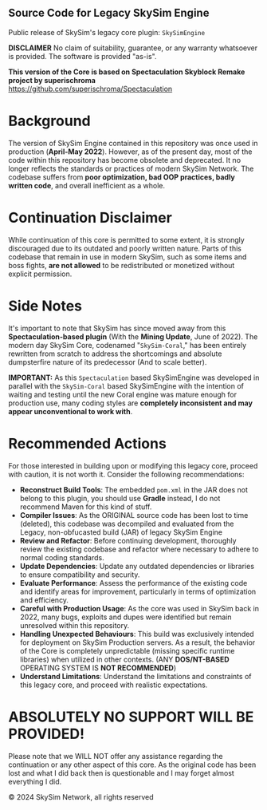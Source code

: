 ## Source Code for Legacy SkySim Engine
Public release of SkySim's legacy core plugin: `SkySimEngine`

**DISCLAIMER** No claim of suitability, guarantee, or any warranty whatsoever is provided. The software is provided "as-is".

**This version of the Core is based on Spectaculation Skyblock Remake project by superischroma** https://github.com/superischroma/Spectaculation

# Background
The version of SkySim Engine contained in this repository was once used in production (**April-May 2022**). However, as of the present day, most of the code within this repository has become obsolete and deprecated. It no longer reflects the standards or practices of modern SkySim Network. The codebase suffers from **poor optimization, bad OOP practices, badly written code**, and overall inefficient as a whole.

# Continuation Disclaimer
While continuation of this core is permitted to some extent, it is strongly discouraged due to its outdated and poorly written nature. Parts of this codebase that remain in use in modern SkySim, such as some items and boss fights, **are not allowed** to be redistributed or monetized without explicit permission.

# Side Notes
It's important to note that SkySim has since moved away from this **Spectaculation-based plugin** (With the **Mining Update**, June of 2022). The modern day SkySim Core, codenamed "`SkySim-Coral`," has been entirely rewritten from scratch to address the shortcomings and absolute dumpsterfire nature of its predecessor (And to scale better).

**IMPORTANT:** As this `Spectaculation` based SkySimEngine was developed in parallel with the `SkySim-Coral` based SkySimEngine with the intention of waiting and testing until the new Coral engine was mature enough for production use, many coding styles are **completely inconsistent and may appear unconventional to work with**.

# Recommended Actions
For those interested in building upon or modifying this legacy core, proceed with caution, it is not worth it. Consider the following recommendations:

- **Reconstruct Build Tools**: The embedded `pom.xml` in the JAR does not belong to this plugin, you should use **Gradle** instead, I do not recommend Maven for this kind of stuff.
- **Compiler Issues**: As the ORIGINAL source code has been lost to time (deleted), this codebase was decompiled and evaluated from the Legacy, non-obfucasted build (JAR) of legacy SkySim Engine
- **Review and Refactor**: Before continuing development, thoroughly review the existing codebase and refactor where necessary to adhere to normal coding standards.
- **Update Dependencies**: Update any outdated dependencies or libraries to ensure compatibility and security.
- **Evaluate Performance**: Assess the performance of the existing code and identify areas for improvement, particularly in terms of optimization and efficiency.
- **Careful with Production Usage**: As the core was used in SkySim back in 2022, many bugs, exploits and dupes were identified but remain unresolved within this repository.
- **Handling Unexpected Behaviours**: This build was exclusively intended for deployment on SkySim Production servers. As a result, the behavior of the Core is completely unpredictable (missing specific runtime libraries) when utilized in other contexts. (ANY **DOS/NT-BASED** OPERATING SYSTEM IS **NOT RECOMMENDED**)
- **Understand Limitations**: Understand the limitations and constraints of this legacy core, and proceed with realistic expectations.

# ABSOLUTELY NO SUPPORT WILL BE PROVIDED!
Please note that we WILL NOT offer any assistance regarding the continuation or any other aspect of this core. As the original code has been lost and what I did back then is questionable and I may forget almost everything I did.

© 2024 SkySim Network, all rights reserved
